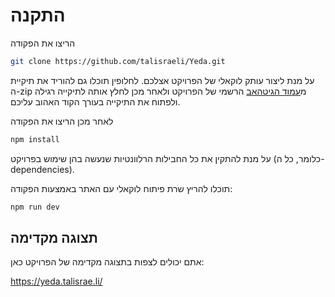 # התקנה

הריצו את הפקודה

```bash
git clone https://github.com/talisraeli/Yeda.git
```

על מנת ליצור עותק לוקאלי של הפרויקט אצלכם.
לחלופין תוכלו גם להוריד את תיקיית ה-zip מ<a href="https://github.com/talisraeli/Yeda">עמוד הגיטהאב</a> הרשמי של הפרויקט ולאחר מכן לחלץ אותה לתיקייה רגילה ולפתוח את התיקייה בעורך הקוד האהוב עליכם.

לאחר מכן הריצו את הפקודה

```bash
npm install
```

על מנת להתקין את כל החבילות הרלוונטיות שנעשה בהן שימוש בפרויקט (כלומר, כל ה-dependencies).

תוכלו להריץ שרת פיתוח לוקאלי עם האתר באמצעות הפקודה:

```bash
npm run dev
```

## תצוגה מקדימה

אתם יכולים לצפות בתצוגה מקדימה של הפרויקט כאן:

https://yeda.talisrae.li/
